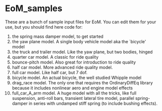 # EoM_samples

These are a bunch of sample input files for EoM.  You can edit them for your use, but you should find here code for:
1. the spring mass damper model, to get started
2. the yaw plane model. A single body vehicle model aka the `bicycle' model
3. the truck and trailer model.  Like the yaw plane, but two bodies, hinged
4. quarter car model.  A classic for ride quality
5. bounce-pitch model.  Also great for introduction to ride quality
6. half car model.  More advanced ride quality model.
7. full car model.  Like half car, but 7 dof.
8. bicycle model.  An actual bicycle, the well studied Whipple model
9. drag_race model. The only one that requires the OrdinaryDiffEq library because it includes nonlinear aero and engine model effects
10. full_car_A_arm model.  A huge model with all the tricks, like full suspension, anti-roll bars, transient lateral tire model, parallel spring-damper in series with undamped stiff spring (to include bushing effects).
